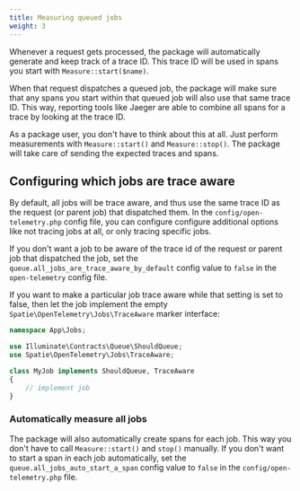 ```yaml
---
title: Measuring queued jobs
weight: 3
---
```


Whenever a request gets processed, the package will automatically generate and keep track of a trace ID. This trace ID will be used in spans you start with `Measure::start($name)`. 

When that request dispatches a queued job, the package will make sure that any spans you start within that queued job will also use that same trace ID. This way, reporting tools like Jaeger are able to combine all spans for a trace by looking at the trace ID.

As a package user, you don't have to think about this at all. Just perform measurements with `Measure::start()` and `Measure::stop()`. The package will take care of sending the expected traces and spans.

## Configuring which jobs are trace aware

By default, all jobs will be trace aware, and thus use the same trace ID as the request (or parent job) that dispatched them. In the `config/open-telemetry.php` config file, you can configure configure additional options like not tracing jobs at all, or only tracing specific jobs.

If you don't want a job to be aware of the trace id of the request or parent job that dispatched the job, set the `queue.all_jobs_are_trace_aware_by_default` config value to `false` in the `open-telemetry` config file.

If you want to make a particular job trace aware while that setting is set to false, then let the job implement the empty `Spatie\OpenTelemetry\Jobs\TraceAware` marker interface:

```php
namespace App\Jobs;

use Illuminate\Contracts\Queue\ShouldQueue;
use Spatie\OpenTelemetry\Jobs\TraceAware;

class MyJob implements ShouldQueue, TraceAware
{
    // implement job
}
```

### Automatically measure all jobs

The package will also automatically create spans for each job. This way you don't have to call `Measure::start()` and `stop()` manually. If you don't want to start a span in each job automatically, set the `queue.all_jobs_auto_start_a_span` config value to `false` in the `config/open-telemetry.php` file.
